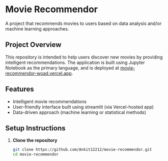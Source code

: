 # Movie Recommendor

A project that recommends movies to users based on data analysis and/or machine learning approaches.

## Project Overview

This repository is intended to help users discover new movies by providing intelligent recommendations. The application is built using Jupyter Notebook as the primary language, and is deployed at [movie-recommendor-woad.vercel.app](https://movie-recommendor-woad.vercel.app).

## Features

- Intelligent movie recommendations
- User-friendly interface built using streamlit (via Vercel-hosted app)
- Data-driven approach (machine learning or statistical methods)

## Setup Instructions

1. **Clone the repository**
   ```bash
   git clone https://github.com/Ankit12212/movie-recommendor.git
   cd movie-recommendor